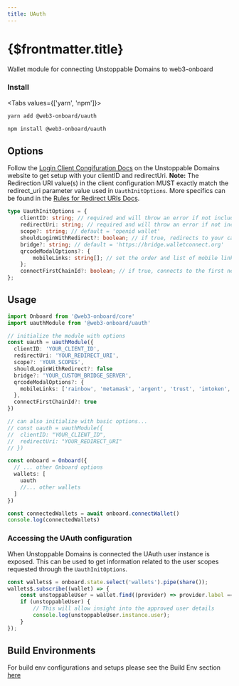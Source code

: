 ```yaml
---
title: UAuth
---
```


# {$frontmatter.title}

Wallet module for connecting Unstoppable Domains to web3-onboard

### Install

<Tabs values={['yarn', 'npm']}>
<TabPanel value="yarn">

```sh copy
yarn add @web3-onboard/uauth
```

  </TabPanel>
  <TabPanel value="npm">

```sh copy
npm install @web3-onboard/uauth
```

  </TabPanel>
</Tabs>

## Options

Follow the [Login Client Congifuration Docs](https://docs.unstoppabledomains.com/login-with-unstoppable/login-integration-guides/login-client-configuration/) on the Unstoppable Domains website to get setup with your clientID and redirectUri.
**Note:** The Redirection URI value(s) in the client configuration MUST exactly match the redirect_uri parameter value used in `UauthInitOptions`. More specifics can be found in the [Rules for Redirect URIs Docs](https://docs.unstoppabledomains.com/login-with-unstoppable/login-integration-guides/login-client-configuration/#rules-for-redirect-uris).

```typescript
type UauthInitOptions = {
	clientID: string; // required and will throw an error if not included: links dapp to Unstoppable Domains for customization
	redirectUri: string; // required and will throw an error if not included: used for pop-up and callback redirection
	scope?: string; // default = 'openid wallet'
	shouldLoginWithRedirect?: boolean; // if true, redirects to your callback page
	bridge?: string; // default = 'https://bridge.walletconnect.org'
	qrcodeModalOptions?: {
		mobileLinks: string[]; // set the order and list of mobile linking wallets
	};
	connectFirstChainId?: boolean; // if true, connects to the first network chain provided
};
```

## Usage

```typescript
import Onboard from '@web3-onboard/core'
import uauthModule from '@web3-onboard/uauth'

// initialize the module with options
const uauth = uauthModule({
  clientID: 'YOUR_CLIENT_ID',
  redirectUri: 'YOUR_REDIRECT_URI',
  scope?: 'YOUR_SCOPES',
  shouldLoginWithRedirect?: false
  bridge?: 'YOUR_CUSTOM_BRIDGE_SERVER',
  qrcodeModalOptions?: {
    mobileLinks: ['rainbow', 'metamask', 'argent', 'trust', 'imtoken', 'pillar']
  },
  connectFirstChainId?: true
})

// can also initialize with basic options...
// const uauth = uauthModule({
//  clientID: "YOUR_CLIENT_ID",
//  redirectUri: "YOUR_REDIRECT_URI"
// })

const onboard = Onboard({
  // ... other Onboard options
  wallets: [
    uauth
    //... other wallets
  ]
})

const connectedWallets = await onboard.connectWallet()
console.log(connectedWallets)
```

### Accessing the UAuth configuration

When Unstoppable Domains is connected the UAuth user instance is exposed.
This can be used to get information related to the user scopes requested through the `UauthInitOptions`.

```typescript
const wallets$ = onboard.state.select('wallets').pipe(share());
wallets$.subscribe((wallet) => {
	const unstoppableUser = wallet.find((provider) => provider.label === 'Unstoppable');
	if (unstoppableUser) {
		// This will allow insight into the approved user details
		console.log(unstoppableUser.instance.user);
	}
});
```

## Build Environments

For build env configurations and setups please see the Build Env section [here](/docs/modules/core#build-environments)
